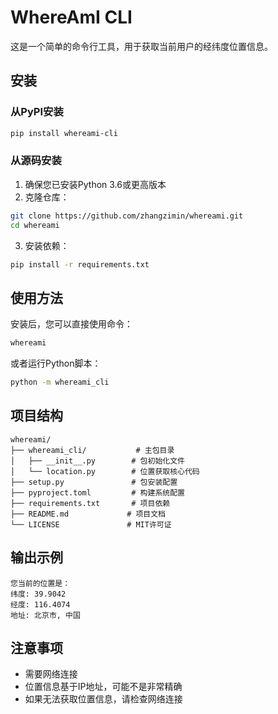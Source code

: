 # WhereAmI CLI

这是一个简单的命令行工具，用于获取当前用户的经纬度位置信息。

## 安装

### 从PyPI安装
```bash
pip install whereami-cli
```

### 从源码安装
1. 确保您已安装Python 3.6或更高版本
2. 克隆仓库：
```bash
git clone https://github.com/zhangzimin/whereami.git
cd whereami
```
3. 安装依赖：
```bash
pip install -r requirements.txt
```

## 使用方法

安装后，您可以直接使用命令：
```bash
whereami
```

或者运行Python脚本：
```bash
python -m whereami_cli
```

## 项目结构
```
whereami/
├── whereami_cli/           # 主包目录
│   ├── __init__.py        # 包初始化文件
│   └── location.py        # 位置获取核心代码
├── setup.py               # 包安装配置
├── pyproject.toml         # 构建系统配置
├── requirements.txt       # 项目依赖
├── README.md             # 项目文档
└── LICENSE               # MIT许可证
```

## 输出示例

```
您当前的位置是：
纬度: 39.9042
经度: 116.4074
地址: 北京市, 中国
```

## 注意事项

- 需要网络连接
- 位置信息基于IP地址，可能不是非常精确
- 如果无法获取位置信息，请检查网络连接 